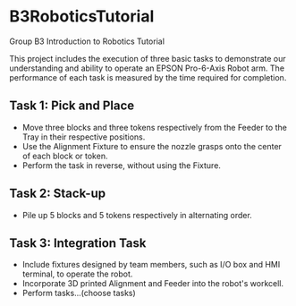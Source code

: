 # B3RoboticsTutorial

Group B3 Introduction to Robotics Tutorial

This project includes the execution of three basic tasks to demonstrate our understanding and ability to operate an EPSON Pro-6-Axis Robot arm. The performance of each task is measured by the time required for completion.

## Task 1: Pick and Place
- Move three blocks and three tokens respectively from the Feeder to the Tray in their respective positions.
- Use the Alignment Fixture to ensure the nozzle grasps onto the center of each block or token.
- Perform the task in reverse, without using the Fixture.

## Task 2: Stack-up
- Pile up 5 blocks and 5 tokens respectively in alternating order.

## Task 3: Integration Task
- Include fixtures designed by team members, such as I/O box and HMI terminal, to operate the robot.
- Incorporate 3D printed Alignment and Feeder into the robot's workcell.
- Perform tasks...(choose tasks)
